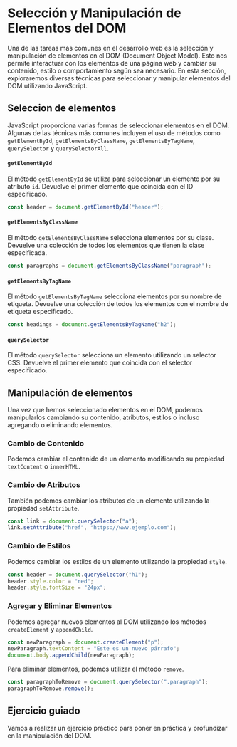 # Selección y Manipulación de Elementos del DOM

Una de las tareas más comunes en el desarrollo web es la selección y manipulación de elementos en el DOM (Document Object Model). Esto nos permite interactuar con los elementos de una página web y cambiar su contenido, estilo o comportamiento según sea necesario. En esta sección, exploraremos diversas técnicas para seleccionar y manipular elementos del DOM utilizando JavaScript.

## Seleccion de elementos

JavaScript proporciona varias formas de seleccionar elementos en el DOM. Algunas de las técnicas más comunes incluyen el uso de métodos como `getElementById`, `getElementsByClassName`, `getElementsByTagName`, `querySelector` y `querySelectorAll`.

#### `getElementById`

El método `getElementById` se utiliza para seleccionar un elemento por su atributo `id`. Devuelve el primer elemento que coincida con el ID especificado.

```js
const header = document.getElementById("header");
```

#### `getElementsByClassName`

El método `getElementsByClassName` selecciona elementos por su clase. Devuelve una colección de todos los elementos que tienen la clase especificada.

```js
const paragraphs = document.getElementsByClassName("paragraph");
```

#### `getElementsByTagName`

El método `getElementsByTagName` selecciona elementos por su nombre de etiqueta. Devuelve una colección de todos los elementos con el nombre de etiqueta especificado.

```js
const headings = document.getElementsByTagName("h2");
```

#### `querySelector`

El método `querySelector` selecciona un elemento utilizando un selector CSS. Devuelve el primer elemento que coincida con el selector especificado.

## Manipulación de elementos

Una vez que hemos seleccionado elementos en el DOM, podemos manipularlos cambiando su contenido, atributos, estilos o incluso agregando o eliminando elementos.

### Cambio de Contenido

Podemos cambiar el contenido de un elemento modificando su propiedad `textContent` o `innerHTML`.

### Cambio de Atributos

También podemos cambiar los atributos de un elemento utilizando la propiedad `setAttribute`.

```js
const link = document.querySelector("a");
link.setAttribute("href", "https://www.ejemplo.com");
```

### Cambio de Estilos

Podemos cambiar los estilos de un elemento utilizando la propiedad `style`.

```js
const header = document.querySelector("h1");
header.style.color = "red";
header.style.fontSize = "24px";
```

### Agregar y Eliminar Elementos

Podemos agregar nuevos elementos al DOM utilizando los métodos `createElement` y `appendChild`.

```js
const newParagraph = document.createElement("p");
newParagraph.textContent = "Este es un nuevo párrafo";
document.body.appendChild(newParagraph);
```

Para eliminar elementos, podemos utilizar el método `remove`.

```js
const paragraphToRemove = document.querySelector(".paragraph");
paragraphToRemove.remove();
```

## Ejercicio guiado

Vamos a realizar un ejercicio práctico para poner en práctica y profundizar en la manipulación del DOM.
